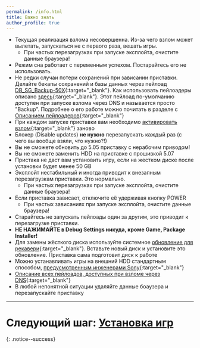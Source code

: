 ```yaml
---
permalink: /info.html
title: Важно знать
author_profile: true
---
```


* Текущая реализация взлома несовершенна. Из-за чего взлом может вылетать, запускаться не с первого раза, вешать игры.
	* При частых перезагрузках при запуске эксплойта, очистите данные браузера!
* Режим сна работает с переменным успехом. Постарайтесь его не использовать. 
* Не редки случаи потери сохранений при зависании приставки. Делайте бекапы сохранений и базы данных через пейлоад [DB_SG_Backup-50X](https://github.com/stooged/DB_SG_Backup-50X/releases/latest){:target="_blank"}. Как использовать пейлоадеры описано [здесь](payloads){:target="_blank"}. Этот пейлоад по-умолчанию доступен при запуске взлома через DNS и называется просто "Backup". Подробнее о его работе можно почитать в разделе с [Описанием пейлоадеров](dns-payloads){:target="_blank"}
* При каждом запуске приставки вам необходимо [активировать взлом](/start-hen#%D0%A7%D0%B0%D1%81%D1%82%D1%8C-iii---%D0%97%D0%B0%D0%BF%D1%83%D1%81%D0%BA-%D1%8D%D0%BA%D1%81%D0%BF%D0%BB%D0%BE%D0%B9%D1%82%D0%B0){:target="_blank"} заново
* Блокер (Disable updates) **не нужно** перезапускать каждый раз (с чего вы вообще взяли, что нужно?!)
* Вы не сможете обновить до 5.05 приставку с нерабочим приводом!
* Вы не сможете заменить HDD на приставке с прошивкой 5.07 
* Пристака не даст вам установить игру, если на жестком диске после установки будет менее 50 GB
* Эксплойт нестабильный и иногда приводит к внезапным перезагрузкам приставки. Это нормально.
	* При частых перезагрузках при запуске эксплойта, очистите данные браузера!
* Если приставка зависает, отключите её удерживая кнопку POWER
	* При частых зависаниях при запуске эксплойта, очистите данные браузера!
* Старайтесь не запускать пейлоады один за другим, это приводит к перезагрузке приставки. 
* **НЕ НАЖИМАЙТЕ в Debug Settings никуда, кроме Game, Package Installer!**
* Для замены жёсткого диска используйте системное [обновление для рекавери](usb-update#%D0%9E%D0%B1%D0%BD%D0%BE%D0%B2%D0%BB%D0%B5%D0%BD%D0%B8%D0%B5-%D1%87%D0%B5%D1%80%D0%B5%D0%B7-%D1%80%D0%B5%D0%BA%D0%B0%D0%B2%D0%B5%D1%80%D0%B8){:target="_blank"}. Вставьте новый диск и установите это обновление. Приставка сама подготовит диск к работе
* Можно устанавливать игры на внешний HDD стандартным способом, [предусмотренным инженерами Sony](https://blog.ru.playstation.com/2017/03/11/external-hdd-faq/){:target="_blank"}
* [Описание всех пейлоадов, доступных при взломе через DNS](dns-payloads){:target="_blank"}
* В любой непонятной ситуации удаляйте данные боаузера и перезапускайте приставку

___

# Следующий шаг: [Установка игр](games) 
{: .notice--success}